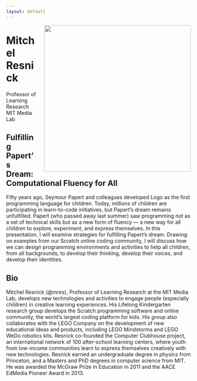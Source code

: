 ```yaml
---
layout: default
---
```


<img 	src = "/images/speakers/m-r.jpg" 
			width = "400px"
			style="float:right; margin-left: 20px;"
			>



# Mitchel Resnick
Professor of Learning Research
<br>
MIT Media Lab

<a name = "abstract"> </a>

## Fulfilling Papert’s Dream: Computational Fluency for All

Fifty years ago, Seymour Papert and colleagues developed Logo as the first programming language for children. Today, millions of children are participating in learn-to-code initiatives, but Papert’s dream remains unfulfilled. Papert (who passed away last summer) saw programming not as a set of technical skills but as a new form of fluency — a new way for all children to explore, experiment, and express themselves. In this presentation, I will examine strategies for fulfilling Papert’s dream. Drawing on examples from our Scratch online coding community, I will discuss how we can design programming environments and activities to help all children, from all backgrounds, to develop their thinking, develop their voices, and develop their identities. 

<a name = "bio"> </a>

## Bio

Mitchel Resnick (@mres), Professor of Learning Research at the MIT Media Lab, develops new technologies and activities to engage people (especially children) in creative learning experiences. His Lifelong Kindergarten research group develops the Scratch programming software and online community, the world’s largest coding platform for kids. His group also collaborates with the LEGO Company on the development of new educational ideas and products, including LEGO Mindstorms and LEGO WeDo robotics kits. Resnick co-founded the Computer Clubhouse project, an international network of 100 after-school learning centers, where youth from low-income communities learn to express themselves creatively with new technologies. Resnick earned an undergraduate degree in physics from Princeton, and a Masters and PhD degrees in computer science from MIT. He was awarded the McGraw Prize in Education in 2011 and the AACE EdMedia Pioneer Award in 2013. 
